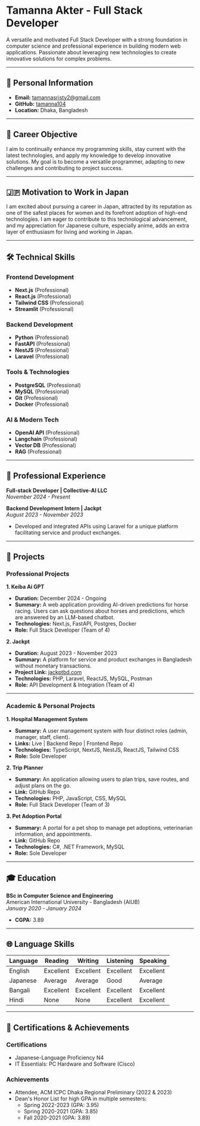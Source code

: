 # Tamanna Akter - Full Stack Developer  

A versatile and motivated Full Stack Developer with a strong foundation in computer science and professional experience in building modern web applications. Passionate about leveraging new technologies to create innovative solutions for complex problems.  

---

## 📌 Personal Information  
- **Email:** tamannasristy2@gmail.com  
- **GitHub:** [tamanna104](https://github.com/tamanna104)  
- **Location:** Dhaka, Bangladesh  

---

## 🎯 Career Objective  
I aim to continually enhance my programming skills, stay current with the latest technologies, and apply my knowledge to develop innovative solutions. My goal is to become a versatile programmer, adapting to new challenges and contributing to project success.  

---

## 🇯🇵 Motivation to Work in Japan  
I am excited about pursuing a career in Japan, attracted by its reputation as one of the safest places for women and its forefront adoption of high-end technologies. I am eager to contribute to this technological advancement, and my appreciation for Japanese culture, especially anime, adds an extra layer of enthusiasm for living and working in Japan.  

---

## 🛠️ Technical Skills  

### Frontend Development
- **Next.js** (Professional)
- **React.js** (Professional) 
- **Tailwind CSS** (Professional)
- **Streamlit** (Professional)

### Backend Development
- **Python** (Professional)
- **FastAPI** (Professional)
- **NestJS** (Professional)
- **Laravel** (Professional)

### Tools & Technologies
- **PostgreSQL** (Professional)
- **MySQL** (Professional)
- **Git** (Professional)
- **Docker** (Professional)

### AI & Modern Tech
- **OpenAI API** (Professional)
- **Langchain** (Professional)
- **Vector DB** (Professional)
- **RAG** (Professional)

---

## 💼 Professional Experience  

**Full-stack Developer | Collective-AI LLC**  
*November 2024 - Present*  

**Backend Development Intern | Jackpt**  
*August 2023 - November 2023*  
- Developed and integrated APIs using Laravel for a unique platform facilitating service and product exchanges.  

---

## 🚀 Projects  

### Professional Projects  

**1. Keiba Ai GPT**  
- **Duration:** December 2024 - Ongoing  
- **Summary:** A web application providing AI-driven predictions for horse racing. Users can ask questions about horses and predictions, which are answered by an LLM-based chatbot.  
- **Technologies:** Next.js, FastAPI, Postgres, Docker  
- **Role:** Full Stack Developer (Team of 4)  

**2. Jackpt**  
- **Duration:** August 2023 - November 2023  
- **Summary:** A platform for service and product exchanges in Bangladesh without monetary transactions.  
- **Project Link:** [jackptbd.com](http://jackptbd.com)  
- **Technologies:** PHP, Laravel, ReactJS, MySQL, Postman  
- **Role:** API Development & Integration (Team of 4)  

---

### Academic & Personal Projects  

**1. Hospital Management System**  
- **Summary:** A user management system with four distinct roles (admin, manager, staff, client).  
- **Links:** Live | Backend Repo | Frontend Repo  
- **Technologies:** TypeScript, NextJS, NestJS, ReactJS, Tailwind CSS  
- **Role:** Sole Developer  

**2. Trip Planner**  
- **Summary:** An application allowing users to plan trips, save routes, and adjust plans on the go.  
- **Link:** GitHub Repo  
- **Technologies:** PHP, JavaScript, CSS, MySQL  
- **Role:** Full Stack Developer (Team of 3)  

**3. Pet Adoption Portal**  
- **Summary:** A portal for a pet shop to manage pet adoptions, veterinarian information, and appointments.  
- **Link:** GitHub Repo  
- **Technologies:** C#, .NET Framework, MySQL  
- **Role:** Sole Developer  

---

## 🎓 Education  

**BSc in Computer Science and Engineering**  
American International University - Bangladesh (AIUB)  
*January 2020 - January 2024*  
- **CGPA:** 3.89  

---

## 🌐 Language Skills  

| Language | Reading | Writing | Listening | Speaking |
|----------|----------|----------|-----------|----------|
| English | Excellent | Excellent | Excellent | Excellent |
| Japanese | Average | Average | Good | Average |
| Bangali | Excellent | Excellent | Excellent | Excellent |
| Hindi | None | None | Excellent | Excellent |

---

## 📜 Certifications & Achievements  

### Certifications  
- Japanese-Language Proficiency N4  
- IT Essentials: PC Hardware and Software (Cisco)  

### Achievements  
- Attendee, ACM ICPC Dhaka Regional Preliminary (2022 & 2023)  
- Dean's Honor List for high GPA in multiple semesters:  
  - Spring 2022-2023 (GPA: 3.95)  
  - Spring 2020-2021 (GPA: 3.85)  
  - Fall 2020-2021 (GPA: 3.89)  
